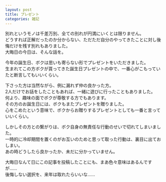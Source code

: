 ```yaml
---
layout: post
title: プレゼント
categories: 雑記
---
```


別れというモノは千差万別、全ての別れが円満にいくとは限りません。  
どうすれば正解だったのか分からない、ただただ自分のやってきたことに対し後悔だけを残す別れもありました。  
大晦日の今日は、そんな話を。

今年の誕生日、ボクは思いも寄らない形でプレゼントをいただきました。  
生まれてこの方ボクが貰ってきた誕生日プレゼントの中で、一番心がこもっていたと断言してもいいくらい。

下さった方は当然ながら、例に漏れず仲の良かった方。  
2人だけでお話をしたこともあれば、一緒に遊びに行ったこともありました。  
何より、趣味の面でボクが尊敬する方でもあります。  
その方のお誕生日には、ボクもまたプレゼントを贈りました。  
心をこめたという意味で、ボクからお贈りするプレゼントとしても一番と言っていいくらい。

しかしその方との繋がりは、ボク自身の無責任な行動のせいで切れてしまいました。  
一時的に冷却期間を置くのがお互いのためと思って取った行動は、裏目に出ておしまい。  
あの時どうしたら良かったか、未だに分かっていません。

大晦日なんて日にこの記事を投稿したことにも、まあ色々意味はあるんですが……  
後悔しない選択を、来年は取れたらいいな……
